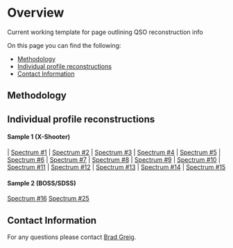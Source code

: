 # Overview

Current working template for page outlining QSO reconstruction info

On this page you can find the following:

- [Methodology](#methodology)
- [Individual profile reconstructions](#individual-reconstructions)
- [Contact Information](#contact-information)

## Methodology

## Individual profile reconstructions

#### Sample 1 (X-Shooter)

| [Spectrum #1](https://github.com/BradGreig/blind-QSO-challenge/blob/main/data/Sample1/Sample1_Spectrum3.pdf)
| [Spectrum #2](https://github.com/BradGreig/blind-QSO-challenge/blob/main/data/Sample1/Sample1_Spectrum3.pdf)
| [Spectrum #3](https://github.com/BradGreig/blind-QSO-challenge/blob/main/data/Sample1/Sample1_Spectrum3.pdf)
| [Spectrum #4](https://github.com/BradGreig/blind-QSO-challenge/blob/main/data/Sample1/Sample1_Spectrum4.pdf)
| [Spectrum #5](https://github.com/BradGreig/blind-QSO-challenge/blob/main/data/Sample1/Sample1_Spectrum3.pdf) 
| [Spectrum #6](https://github.com/BradGreig/blind-QSO-challenge/blob/main/data/Sample1/Sample1_Spectrum3.pdf) 
| [Spectrum #7](https://github.com/BradGreig/blind-QSO-challenge/blob/main/data/Sample1/Sample1_Spectrum3.pdf) 
| [Spectrum #8](https://github.com/BradGreig/blind-QSO-challenge/blob/main/data/Sample1/Sample1_Spectrum3.pdf) 
| [Spectrum #9](https://github.com/BradGreig/blind-QSO-challenge/blob/main/data/Sample1/Sample1_Spectrum3.pdf) 
| [Spectrum #10](https://github.com/BradGreig/blind-QSO-challenge/blob/main/data/Sample1/Sample1_Spectrum3.pdf) 
| [Spectrum #11](https://github.com/BradGreig/blind-QSO-challenge/blob/main/data/Sample1/Sample1_Spectrum3.pdf) 
| [Spectrum #12](https://github.com/BradGreig/blind-QSO-challenge/blob/main/data/Sample1/Sample1_Spectrum3.pdf) 
| [Spectrum #13](https://github.com/BradGreig/blind-QSO-challenge/blob/main/data/Sample1/Sample1_Spectrum3.pdf) 
| [Spectrum #14](https://github.com/BradGreig/blind-QSO-challenge/blob/main/data/Sample1/Sample1_Spectrum3.pdf) 
| [Spectrum #15](https://github.com/BradGreig/blind-QSO-challenge/blob/main/data/Sample1/Sample1_Spectrum3.pdf) 

#### Sample 2 (BOSS/SDSS)

[Spectrum #16](https://github.com/BradGreig/blind-QSO-challenge/blob/main/data/Sample2/Sample2_Spectrum16.pdf)
[Spectrum #25](https://github.com/BradGreig/blind-QSO-challenge/blob/main/data/Sample2/Sample2_Spectrum25.pdf)

## Contact Information

For any questions please contact [Brad Greig](mailto:brad.s.greig@gmail.com).